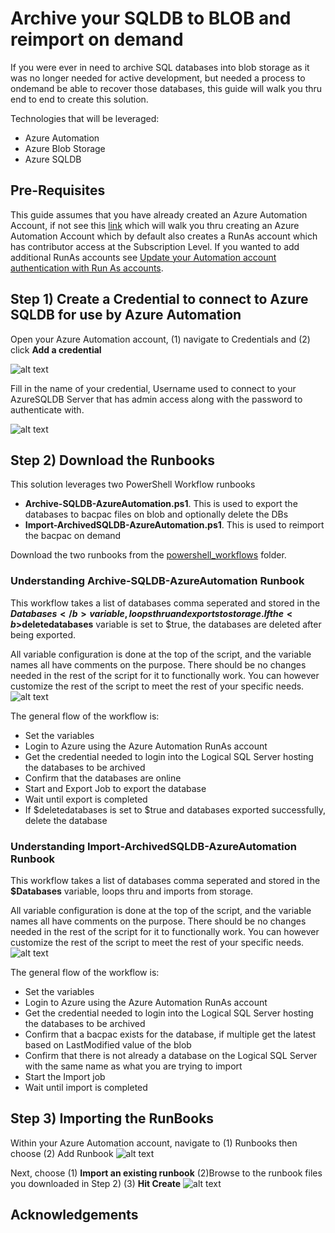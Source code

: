 # Archive your SQLDB to BLOB and reimport on demand

If you were ever in need to archive SQL databases into blob storage as it was no longer needed for active development, but needed a process to ondemand be able to recover those databases, this guide will walk you thru end to end to create this solution. 

Technologies that will be leveraged:
  * Azure Automation
  * Azure Blob Storage
  * Azure SQLDB

## Pre-Requisites
This guide assumes that you have already created an Azure Automation Account, if not see this [link](https://docs.microsoft.com/en-us/azure/automation/automation-create-standalone-account) which will walk you thru creating an Azure Automation Account which by default also creates a RunAs account which has contributor access at the Subscription Level. If you wanted to add additional RunAs accounts see [Update your Automation account authentication with Run As accounts](https://docs.microsoft.com/en-us/azure/automation/automation-create-runas-account).

## Step 1) Create a Credential to connect to Azure SQLDB for use by Azure Automation
Open your Azure Automation account, (1) navigate to Credentials and (2) click <b>Add a credential</b> 



![alt text](images/createcredential.PNG "Create credential")

Fill in the name of your credential, Username used to connect to your AzureSQLDB Server that has admin access along with the password to authenticate with. 

![alt text](images/createcredentialdetails.PNG "Create credential details")

## Step 2) Download the Runbooks
This solution leverages two PowerShell Workflow runbooks
 * <b>Archive-SQLDB-AzureAutomation.ps1</b>. This is used to export the databases to bacpac files on blob and optionally delete the DBs
 * <b>Import-ArchivedSQLDB-AzureAutomation.ps1</b>. This is used to reimport the bacpac on demand 

Download the two runbooks from the [powershell_workflows](https://github.com/pansaty/Archive-SQLDB-ReImport-OnDemand/tree/master/powershell_workflows) folder.

### Understanding Archive-SQLDB-AzureAutomation Runbook
This workflow takes a list of databases comma seperated and stored in the <b>$Databases</b> variable, loops thru and exports to storage. If the <b>$deletedatabases</b> variable is set to $true, the databases are deleted after being exported.

All variable configuration is done at the top of the script, and the variable names all have comments on the purpose. There should be no changes needed in the rest of the script for it to functionally work. You can however customize the rest of the script to meet the rest of your specific needs.
![alt text](images/variableconfig-archive.png "Variable Config Archive")


The general flow of the workflow is:
 * Set the variables
 * Login to Azure using the Azure Automation RunAs account
 * Get the credential needed to login into the Logical SQL Server hosting the databases to be archived
 * Confirm that the databases are online
 * Start and Export Job to export the database
 * Wait until export is completed
 * If $deletedatabases is set to $true and databases exported successfully, delete the database

### Understanding Import-ArchivedSQLDB-AzureAutomation Runbook
This workflow takes a list of databases comma seperated and stored in the <b>$Databases</b> variable, loops thru and imports from storage.

All variable configuration is done at the top of the script, and the variable names all have comments on the purpose. There should be no changes needed in the rest of the script for it to functionally work. You can however customize the rest of the script to meet the rest of your specific needs.
![alt text](images/variableconfig-import.png "Variable Config Import")


The general flow of the workflow is:
 * Set the variables
 * Login to Azure using the Azure Automation RunAs account
 * Get the credential needed to login into the Logical SQL Server hosting the databases to be archived
 * Confirm that a bacpac exists for the database, if multiple get the latest based on LastModified value of the blob
 * Confirm that there is not already a database on the Logical SQL Server with the same name as what you are trying to import
 * Start the Import job
 * Wait until import is completed

## Step 3) Importing the RunBooks
Within your Azure Automation account, navigate to (1) Runbooks then choose (2) Add Runbook
![alt text](images/importrunbooks.png "ImportRunbooks")

Next, choose (1) <b>Import an existing runbook</b> (2)Browse to the runbook files you downloaded in Step 2) (3) <b>Hit Create</b>
![alt text](images/importdetails.png "Import details")


## Acknowledgements

 
